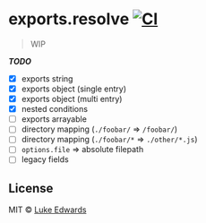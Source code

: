 # exports.resolve [![CI](https://github.com/lukeed/exports.resolve/workflows/CI/badge.svg)](https://github.com/lukeed/exports.resolve/actions)

> WIP

***TODO***

- [x] exports string
- [x] exports object (single entry)
- [x] exports object (multi entry)
- [x] nested conditions
- [ ] exports arrayable
- [ ] directory mapping (`./foobar/` => `/foobar/`)
- [ ] directory mapping (`./foobar/*` => `./other/*.js`)
- [ ] `options.file` => absolute filepath
- [ ] legacy fields

## License

MIT © [Luke Edwards](https://lukeed.com)
